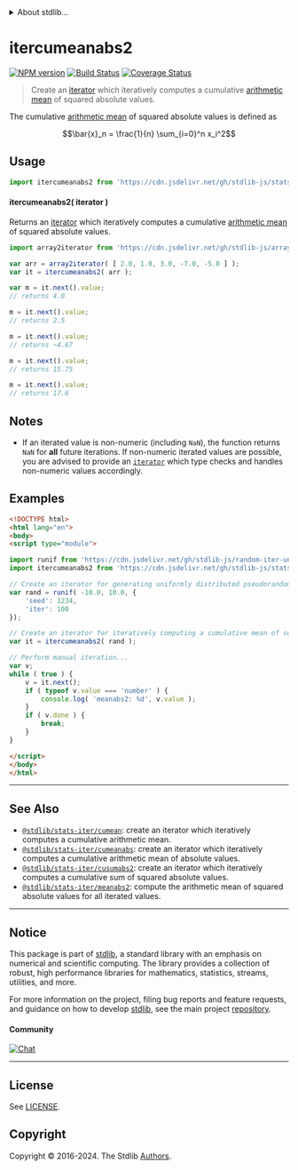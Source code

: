 <!--

@license Apache-2.0

Copyright (c) 2019 The Stdlib Authors.

Licensed under the Apache License, Version 2.0 (the "License");
you may not use this file except in compliance with the License.
You may obtain a copy of the License at

   http://www.apache.org/licenses/LICENSE-2.0

Unless required by applicable law or agreed to in writing, software
distributed under the License is distributed on an "AS IS" BASIS,
WITHOUT WARRANTIES OR CONDITIONS OF ANY KIND, either express or implied.
See the License for the specific language governing permissions and
limitations under the License.

-->


<details>
  <summary>
    About stdlib...
  </summary>
  <p>We believe in a future in which the web is a preferred environment for numerical computation. To help realize this future, we've built stdlib. stdlib is a standard library, with an emphasis on numerical and scientific computation, written in JavaScript (and C) for execution in browsers and in Node.js.</p>
  <p>The library is fully decomposable, being architected in such a way that you can swap out and mix and match APIs and functionality to cater to your exact preferences and use cases.</p>
  <p>When you use stdlib, you can be absolutely certain that you are using the most thorough, rigorous, well-written, studied, documented, tested, measured, and high-quality code out there.</p>
  <p>To join us in bringing numerical computing to the web, get started by checking us out on <a href="https://github.com/stdlib-js/stdlib">GitHub</a>, and please consider <a href="https://opencollective.com/stdlib">financially supporting stdlib</a>. We greatly appreciate your continued support!</p>
</details>

# itercumeanabs2

[![NPM version][npm-image]][npm-url] [![Build Status][test-image]][test-url] [![Coverage Status][coverage-image]][coverage-url] <!-- [![dependencies][dependencies-image]][dependencies-url] -->

> Create an [iterator][mdn-iterator-protocol] which iteratively computes a cumulative [arithmetic mean][arithmetic-mean] of squared absolute values.

<section class="intro">

The cumulative [arithmetic mean][arithmetic-mean] of squared absolute values is defined as

<!-- <equation class="equation" label="eq:cumulative_arithmetic_mean_squared_absolute_values" align="center" raw="\bar{x}_n = \frac{1}{n} \sum_{i=0}^n x_i^2" alt="Equation for the cumulative arithmetic mean of squared absolute values."> -->

```math
\bar{x}_n = \frac{1}{n} \sum_{i=0}^n x_i^2
```

<!-- <div class="equation" align="center" data-raw-text="\bar{x}_n = \frac{1}{n} \sum_{i=0}^n x_i^2" data-equation="eq:cumulative_arithmetic_mean_squared_absolute_values">
    <img src="https://cdn.jsdelivr.net/gh/stdlib-js/stdlib@d3d95236f834a139a4cb700b0acc4f1667a9ffa5/lib/node_modules/@stdlib/stats/iter/cumeanabs2/docs/img/equation_cumulative_arithmetic_mean_squared_absolute_values.svg" alt="Equation for the cumulative arithmetic mean of squared absolute values.">
    <br>
</div> -->

<!-- </equation> -->

</section>

<!-- /.intro -->

<!-- Package usage documentation. -->



<section class="usage">

## Usage

```javascript
import itercumeanabs2 from 'https://cdn.jsdelivr.net/gh/stdlib-js/stats-iter-cumeanabs2@esm/index.mjs';
```

#### itercumeanabs2( iterator )

Returns an [iterator][mdn-iterator-protocol] which iteratively computes a cumulative [arithmetic mean][arithmetic-mean] of squared absolute values.

```javascript
import array2iterator from 'https://cdn.jsdelivr.net/gh/stdlib-js/array-to-iterator@esm/index.mjs';

var arr = array2iterator( [ 2.0, 1.0, 3.0, -7.0, -5.0 ] );
var it = itercumeanabs2( arr );

var m = it.next().value;
// returns 4.0

m = it.next().value;
// returns 2.5

m = it.next().value;
// returns ~4.67

m = it.next().value;
// returns 15.75

m = it.next().value;
// returns 17.6
```

</section>

<!-- /.usage -->

<!-- Package usage notes. Make sure to keep an empty line after the `section` element and another before the `/section` close. -->

<section class="notes">

## Notes

-   If an iterated value is non-numeric (including `NaN`), the function returns `NaN` for **all** future iterations. If non-numeric iterated values are possible, you are advised to provide an [`iterator`][mdn-iterator-protocol] which type checks and handles non-numeric values accordingly.

</section>

<!-- /.notes -->

<!-- Package usage examples. -->

<section class="examples">

## Examples

<!-- eslint no-undef: "error" -->

```html
<!DOCTYPE html>
<html lang="en">
<body>
<script type="module">

import runif from 'https://cdn.jsdelivr.net/gh/stdlib-js/random-iter-uniform@esm/index.mjs';
import itercumeanabs2 from 'https://cdn.jsdelivr.net/gh/stdlib-js/stats-iter-cumeanabs2@esm/index.mjs';

// Create an iterator for generating uniformly distributed pseudorandom numbers:
var rand = runif( -10.0, 10.0, {
    'seed': 1234,
    'iter': 100
});

// Create an iterator for iteratively computing a cumulative mean of squared absolute values:
var it = itercumeanabs2( rand );

// Perform manual iteration...
var v;
while ( true ) {
    v = it.next();
    if ( typeof v.value === 'number' ) {
        console.log( 'meanabs2: %d', v.value );
    }
    if ( v.done ) {
        break;
    }
}

</script>
</body>
</html>
```

</section>

<!-- /.examples -->

<!-- Section to include cited references. If references are included, add a horizontal rule *before* the section. Make sure to keep an empty line after the `section` element and another before the `/section` close. -->

<section class="references">

</section>

<!-- /.references -->

<!-- Section for related `stdlib` packages. Do not manually edit this section, as it is automatically populated. -->

<section class="related">

* * *

## See Also

-   <span class="package-name">[`@stdlib/stats-iter/cumean`][@stdlib/stats/iter/cumean]</span><span class="delimiter">: </span><span class="description">create an iterator which iteratively computes a cumulative arithmetic mean.</span>
-   <span class="package-name">[`@stdlib/stats-iter/cumeanabs`][@stdlib/stats/iter/cumeanabs]</span><span class="delimiter">: </span><span class="description">create an iterator which iteratively computes a cumulative arithmetic mean of absolute values.</span>
-   <span class="package-name">[`@stdlib/stats-iter/cusumabs2`][@stdlib/stats/iter/cusumabs2]</span><span class="delimiter">: </span><span class="description">create an iterator which iteratively computes a cumulative sum of squared absolute values.</span>
-   <span class="package-name">[`@stdlib/stats-iter/meanabs2`][@stdlib/stats/iter/meanabs2]</span><span class="delimiter">: </span><span class="description">compute the arithmetic mean of squared absolute values for all iterated values.</span>

</section>

<!-- /.related -->

<!-- Section for all links. Make sure to keep an empty line after the `section` element and another before the `/section` close. -->


<section class="main-repo" >

* * *

## Notice

This package is part of [stdlib][stdlib], a standard library with an emphasis on numerical and scientific computing. The library provides a collection of robust, high performance libraries for mathematics, statistics, streams, utilities, and more.

For more information on the project, filing bug reports and feature requests, and guidance on how to develop [stdlib][stdlib], see the main project [repository][stdlib].

#### Community

[![Chat][chat-image]][chat-url]

---

## License

See [LICENSE][stdlib-license].


## Copyright

Copyright &copy; 2016-2024. The Stdlib [Authors][stdlib-authors].

</section>

<!-- /.stdlib -->

<!-- Section for all links. Make sure to keep an empty line after the `section` element and another before the `/section` close. -->

<section class="links">

[npm-image]: http://img.shields.io/npm/v/@stdlib/stats-iter-cumeanabs2.svg
[npm-url]: https://npmjs.org/package/@stdlib/stats-iter-cumeanabs2

[test-image]: https://github.com/stdlib-js/stats-iter-cumeanabs2/actions/workflows/test.yml/badge.svg?branch=v0.2.1
[test-url]: https://github.com/stdlib-js/stats-iter-cumeanabs2/actions/workflows/test.yml?query=branch:v0.2.1

[coverage-image]: https://img.shields.io/codecov/c/github/stdlib-js/stats-iter-cumeanabs2/main.svg
[coverage-url]: https://codecov.io/github/stdlib-js/stats-iter-cumeanabs2?branch=main

<!--

[dependencies-image]: https://img.shields.io/david/stdlib-js/stats-iter-cumeanabs2.svg
[dependencies-url]: https://david-dm.org/stdlib-js/stats-iter-cumeanabs2/main

-->

[chat-image]: https://img.shields.io/gitter/room/stdlib-js/stdlib.svg
[chat-url]: https://app.gitter.im/#/room/#stdlib-js_stdlib:gitter.im

[stdlib]: https://github.com/stdlib-js/stdlib

[stdlib-authors]: https://github.com/stdlib-js/stdlib/graphs/contributors

[umd]: https://github.com/umdjs/umd
[es-module]: https://developer.mozilla.org/en-US/docs/Web/JavaScript/Guide/Modules

[deno-url]: https://github.com/stdlib-js/stats-iter-cumeanabs2/tree/deno
[deno-readme]: https://github.com/stdlib-js/stats-iter-cumeanabs2/blob/deno/README.md
[umd-url]: https://github.com/stdlib-js/stats-iter-cumeanabs2/tree/umd
[umd-readme]: https://github.com/stdlib-js/stats-iter-cumeanabs2/blob/umd/README.md
[esm-url]: https://github.com/stdlib-js/stats-iter-cumeanabs2/tree/esm
[esm-readme]: https://github.com/stdlib-js/stats-iter-cumeanabs2/blob/esm/README.md
[branches-url]: https://github.com/stdlib-js/stats-iter-cumeanabs2/blob/main/branches.md

[stdlib-license]: https://raw.githubusercontent.com/stdlib-js/stats-iter-cumeanabs2/main/LICENSE

[arithmetic-mean]: https://en.wikipedia.org/wiki/Arithmetic_mean

[mdn-iterator-protocol]: https://developer.mozilla.org/en-US/docs/Web/JavaScript/Reference/Iteration_protocols#The_iterator_protocol

<!-- <related-links> -->

[@stdlib/stats/iter/cumean]: https://github.com/stdlib-js/stats-iter-cumean/tree/esm

[@stdlib/stats/iter/cumeanabs]: https://github.com/stdlib-js/stats-iter-cumeanabs/tree/esm

[@stdlib/stats/iter/cusumabs2]: https://github.com/stdlib-js/stats-iter-cusumabs2/tree/esm

[@stdlib/stats/iter/meanabs2]: https://github.com/stdlib-js/stats-iter-meanabs2/tree/esm

<!-- </related-links> -->

</section>

<!-- /.links -->
